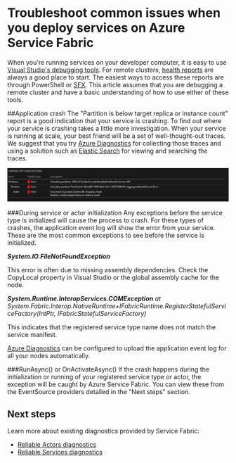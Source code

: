 <properties
   pageTitle="Troubleshooting with event tracing | Azure"
   description="The most common issues encountered while deploying services on Azure Service Fabric."
   services="service-fabric"
   documentationCenter=".net"
   authors="mattrowmsft"
   manager="timlt"
   editor=""/>

<tags
   ms.service="service-fabric"
   ms.date="03/31/2016"
   wacn.date=""/>

# Troubleshoot common issues when you deploy services on Azure Service Fabric

When you're running services on your developer computer, it is easy to use [Visual Studio's debugging tools](/documentation/articles/service-fabric-diagnostics-how-to-monitor-and-diagnose-services-locally/). For remote clusters, [health reports](/documentation/articles/service-fabric-view-entities-aggregated-health/) are always a good place to start. The easiest ways to access these reports are through PowerShell or [SFX](/documentation/articles/service-fabric-visualizing-your-cluster/). This article assumes that you are debugging a remote cluster and have a basic understanding of how to use either of these tools.

##Application crash
The "Partition is below target replica or instance count" report is a good indication that your service is crashing. To find out where your service is crashing takes a little more investigation. When your service is running at scale, your best friend will be a set of well-thought-out traces.  We suggest that you try [Azure Diagnostics](/documentation/articles/service-fabric-diagnostics-how-to-setup-wad/) for collecting those traces and using a solution such as [Elastic Search](/documentation/articles/service-fabric-diagnostic-how-to-use-elasticsearch/) for viewing and searching the traces.

![SFX Partition Health](./media/service-fabric-diagnostics-troubleshoot-common-scenarios/crashNewApp.png)

###During service or actor initialization
Any exceptions before the service type is initialized will cause the process to crash. For these types of crashes, the application event log will show the error from your service.
These are the most common exceptions to see before the service is initialized.

***System.IO.FileNotFoundException***

This error is often due to missing assembly dependencies. Check the CopyLocal property in Visual Studio or the global assembly cache for the node.

***System.Runtime.InteropServices.COMException***
 *at System.Fabric.Interop.NativeRuntime+IFabricRuntime.RegisterStatefulServiceFactory(IntPtr, IFabricStatefulServiceFactory)*
 
 This indicates that the registered service type name does not match the service manifest.

[Azure Diagnostics](/documentation/articles/service-fabric-diagnostics-how-to-setup-wad/) can be configured to upload the application event log for all your nodes automatically.

###RunAsync() or OnActivateAsync()
If the crash happens during the initialization or running of your registered service type or actor, the exception will be caught by Azure Service Fabric. You can view these from the EventSource providers detailed in the "Next steps" section.

## Next steps

Learn more about existing diagnostics provided by Service Fabric:

* [Reliable Actors diagnostics](/documentation/articles/service-fabric-reliable-actors-diagnostics/)
* [Reliable Services diagnostics](/documentation/articles/service-fabric-reliable-services-diagnostics/)

